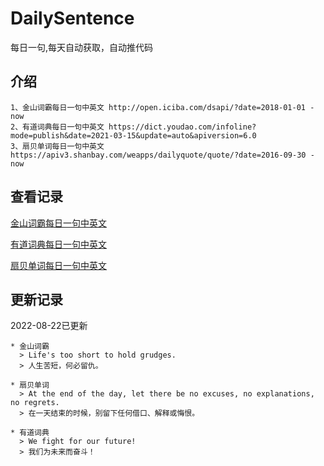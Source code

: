 # DailySentence

每日一句,每天自动获取，自动推代码

## 介绍

```
1、金山词霸每日一句中英文 http://open.iciba.com/dsapi/?date=2018-01-01 - now
2、有道词典每日一句中英文 https://dict.youdao.com/infoline?mode=publish&date=2021-03-15&update=auto&apiversion=6.0
3、扇贝单词每日一句中英文 https://apiv3.shanbay.com/weapps/dailyquote/quote/?date=2016-09-30 - now
```

## 查看记录

[金山词霸每日一句中英文](./data/iciba/)

[有道词典每日一句中英文](./data/youdao/)

[扇贝单词每日一句中英文](./data/shanbay/)

## 更新记录
2022-08-22已更新 
```
* 金山词霸
  > Life's too short to hold grudges.
  > 人生苦短，何必留仇。

* 扇贝单词
  > At the end of the day, let there be no excuses, no explanations, no regrets.
  > 在一天结束的时候，别留下任何借口、解释或悔恨。

* 有道词典
  > We fight for our future!
  > 我们为未来而奋斗！

```
